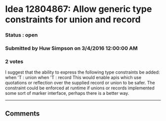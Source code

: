 # Idea 12804867: Allow generic type constraints for union and record #

### Status : open

### Submitted by Huw Simpson on 3/4/2016 12:00:00 AM

### 2 votes

I suggest that the ability to express the following type constraints be added:
when 'T : union
when 'T : record
This would enable apis which use quotations or reflection over the supplied record or union to be safer.
The constraint could be enforced at runtime if unions or records implemented some sort of marker interface, perhaps there is a better way.


------------------------
## Comments

